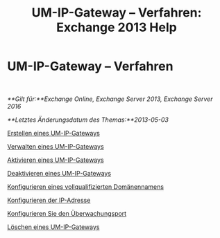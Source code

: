 ﻿---
title: 'UM-IP-Gateway – Verfahren: Exchange 2013 Help'
TOCTitle: UM-IP-Gateway – Verfahren
ms:assetid: 298e51f5-9e42-4395-b9ea-6f16c28a8422
ms:mtpsurl: https://technet.microsoft.com/de-de/library/JJ822153(v=EXCHG.150)
ms:contentKeyID: 50554768
ms.date: 04/24/2018
mtps_version: v=EXCHG.150
ms.translationtype: HT
---

# UM-IP-Gateway – Verfahren

 

_**Gilt für:**Exchange Online, Exchange Server 2013, Exchange Server 2016_

_**Letztes Änderungsdatum des Themas:**2013-05-03_

[Erstellen eines UM-IP-Gateways](create-a-um-ip-gateway-exchange-2013-help.md)

[Verwalten eines UM-IP-Gateways](manage-a-um-ip-gateway-exchange-2013-help.md)

[Aktivieren eines UM-IP-Gateways](enable-a-um-ip-gateway-exchange-2013-help.md)

[Deaktivieren eines UM-IP-Gateways](disable-a-um-ip-gateway-exchange-2013-help.md)

[Konfigurieren eines vollqualifizierten Domänennamens](configure-a-fully-qualified-domain-name-exchange-2013-help.md)

[Konfigurieren der IP-Adresse](configure-the-ip-address-exchange-2013-help.md)

[Konfigurieren Sie den Überwachungsport](configure-the-listening-port-exchange-2013-help.md)

[Löschen eines UM-IP-Gateways](delete-a-um-ip-gateway-exchange-2013-help.md)

